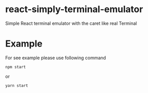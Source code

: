 # react-simply-terminal-emulator

Simple React terminal emulator with the caret like real Terminal

# Example

For see example please use following command

`npm start`

or 

`yarn start`
